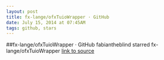 ```yaml
---
layout: post
title: fx-lange/ofxTuioWrapper · GitHub
date: July 15, 2014 at 07:45AM
tags: github, stars
---
```

##fx-lange/ofxTuioWrapper · GitHub
fabiantheblind starred fx-lange/ofxTuioWrapper
[link to source](http://ift.tt/1zDX79X) 
